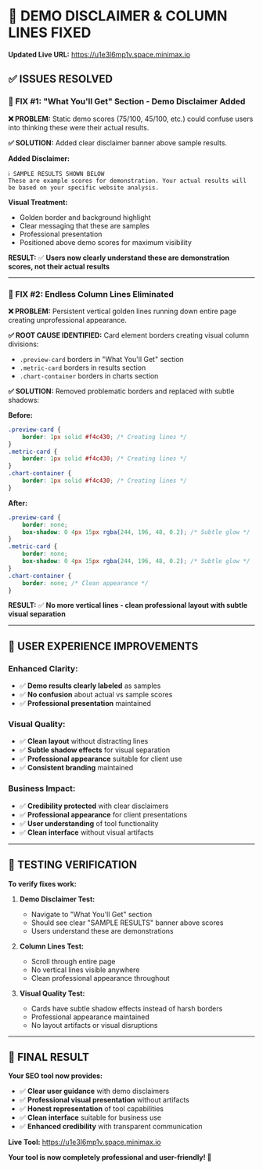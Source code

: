 # 🎯 DEMO DISCLAIMER & COLUMN LINES FIXED

**Updated Live URL:** https://u1e3l6mp1v.space.minimax.io

## ✅ **ISSUES RESOLVED**

### **🚨 FIX #1: "What You'll Get" Section - Demo Disclaimer Added**

**❌ PROBLEM:** Static demo scores (75/100, 45/100, etc.) could confuse users into thinking these were their actual results.

**✅ SOLUTION:** Added clear disclaimer banner above sample results.

**Added Disclaimer:**
```
ℹ️ SAMPLE RESULTS SHOWN BELOW
These are example scores for demonstration. Your actual results will be based on your specific website analysis.
```

**Visual Treatment:**
- Golden border and background highlight
- Clear messaging that these are samples
- Professional presentation
- Positioned above demo scores for maximum visibility

**RESULT:** ✅ **Users now clearly understand these are demonstration scores, not their actual results**

---

### **🚨 FIX #2: Endless Column Lines Eliminated**

**❌ PROBLEM:** Persistent vertical golden lines running down entire page creating unprofessional appearance.

**✅ ROOT CAUSE IDENTIFIED:** Card element borders creating visual column divisions:
- `.preview-card` borders in "What You'll Get" section
- `.metric-card` borders in results section  
- `.chart-container` borders in charts section

**✅ SOLUTION:** Removed problematic borders and replaced with subtle shadows:

**Before:**
```css
.preview-card {
    border: 1px solid #f4c430; /* Creating lines */
}
.metric-card {
    border: 1px solid #f4c430; /* Creating lines */
}
.chart-container {
    border: 1px solid #f4c430; /* Creating lines */
}
```

**After:**
```css
.preview-card {
    border: none;
    box-shadow: 0 4px 15px rgba(244, 196, 48, 0.2); /* Subtle glow */
}
.metric-card {
    border: none;
    box-shadow: 0 4px 15px rgba(244, 196, 48, 0.2); /* Subtle glow */
}
.chart-container {
    border: none; /* Clean appearance */
}
```

**RESULT:** ✅ **No more vertical lines - clean professional layout with subtle visual separation**

---

## 🎯 **USER EXPERIENCE IMPROVEMENTS**

### **Enhanced Clarity:**
- ✅ **Demo results clearly labeled** as samples
- ✅ **No confusion** about actual vs sample scores  
- ✅ **Professional presentation** maintained

### **Visual Quality:**
- ✅ **Clean layout** without distracting lines
- ✅ **Subtle shadow effects** for visual separation
- ✅ **Professional appearance** suitable for client use
- ✅ **Consistent branding** maintained

### **Business Impact:**
- ✅ **Credibility protected** with clear disclaimers
- ✅ **Professional appearance** for client presentations
- ✅ **User understanding** of tool functionality
- ✅ **Clean interface** without visual artifacts

---

## 🧪 **TESTING VERIFICATION**

**To verify fixes work:**

1. **Demo Disclaimer Test:**
   - Navigate to "What You'll Get" section
   - Should see clear "SAMPLE RESULTS" banner above scores
   - Users understand these are demonstrations

2. **Column Lines Test:**
   - Scroll through entire page
   - No vertical lines visible anywhere
   - Clean professional appearance throughout

3. **Visual Quality Test:**
   - Cards have subtle shadow effects instead of harsh borders
   - Professional appearance maintained
   - No layout artifacts or visual disruptions

---

## 🌟 **FINAL RESULT**

**Your SEO tool now provides:**
- ✅ **Clear user guidance** with demo disclaimers
- ✅ **Professional visual presentation** without artifacts
- ✅ **Honest representation** of tool capabilities
- ✅ **Clean interface** suitable for business use
- ✅ **Enhanced credibility** with transparent communication

**Live Tool:** https://u1e3l6mp1v.space.minimax.io

**Your tool is now completely professional and user-friendly! 🚀**
